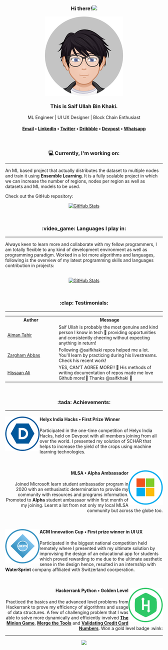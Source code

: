 <div align="center">
    <h3>Hi there!<img src="https://media.giphy.com/media/hvRJCLFzcasrR4ia7z/giphy.gif" width="25px"></h3>
    <img width="250" align='center' src="https://github.com/SaifKhaki/SaifKhaki/blob/main/DP.png">
    <h3>This is Saif Ullah Bin Khaki.</h3>
    <p>ML Engineer | UI UX Designer | Block Chain Enthusiast</p>
    
<h4> <a href="mailto:saifbinkhaki.official@gmail.com">Email</a> • <a href="https://www.linkedin.com/in/saif-ullah-bin-khaki-57ba45170/">LinkedIn</a> • <a href="https://twitter.com/KhakiBin">Twitter</a> • <a href="https://dribbble.com/saifullahbinkhaki">Dribbble</a> • <a href="https://devpost.com/saifbinkhaki-official">Devpost</a> • <a href="https://wa.link/5klj47">Whatsapp</a></h4>
<br>    
</div>

<h3 align="center">💻 Currently, I'm working on:</h3>
<hr>
An ML based project that actually distributes the dataset to multiple nodes and train it using <b>Ensemble Learning</b>. It is a fully scalable project in which we can increase the number of regions, nodes per region as well as datasets and ML models to be used.

Check out the GitHub repository:
<br>
<div align="center">
  <p>
    <a href="https://github.com/SaifKhaki/Ensemble-Learners">
      <img src="https://github-readme-stats.vercel.app/api/pin/?username=SaifKhaki&repo=Ensemble-Learners&theme=dark&show_owner=True" alt="GitHub Stats" />
    </a>
  </p>
</div>
<br>

<h3 align="center">:video_game: Languages I play in:</h3>
<hr>
Always keen to learn more and collaborate with my fellow programmers, I am totally flexible to any kind of development environment as well as programming paradigm. Worked in a lot more algorithms and languages, following is the overview of my latest programming skills and languages contribution in projects:
<br>
<br>
<div align="center">
  <p>
    <a href="https://github.com/SaifKhaki">
      <img src="https://github-readme-stats.vercel.app/api/top-langs/?username=SaifKhaki&layout=compact&theme=dark" alt="GitHub Stats" />
    </a>
<!--     <a href="https://github.com/SaifKhaki">
      <img src="https://github-readme-stats.vercel.app/api?username=SaifKhaki&show_icons=true&theme=dark" alt="GitHub Stats" />
    </a> -->
  </p>
</div>
<br>
<h3 align="center">:clap: Testimonials:</h3>
<hr>
<table>
  <tr>
    <th>Author</th>
    <th>Message</th>
  </tr>
  <tr>
    <td width="150"><a target="_blank" href="https://github.com/aimantahir">Aiman Tahir</a></td>
    <td>Saif Ullah is probably the most genuine and kind person I know in tech 🥰 providing opportunities and consistently cheering without expecting anything in return!</td>
  </tr>
  <tr>
    <td><a target="_blank" href="https://github.com/Zargham1214">Zargham Abbas</a></td>
    <td>Following @saifkhaki repos helped me a lot. You'll learn by practicing during his livestreams. Check his recent work!</td>
  </tr>
  <tr>
    <td><a target="_blank" href="https://github.com/HissaanAli">Hissaan Ali</a></td>
    <td>YES, CAN'T AGREE MORE!! 💯 His methods of writing documentation of repos made me love Github more!🤩 Thanks @saifkhaki 🌟</td>
  </tr>
</table>
<br>
<h3 align="Center">:tada: Achievements:</h3>
<hr>    
<div> 
    <a href="https://devpost.com/software/schar">
      <img width="110" align='left' src="https://github.com/SaifKhaki/SaifKhaki/blob/main/DPOST.png">
    </a>
    <h4 align='left'>Helyx India Hacks • First Prize Winner</h4>
    <p align="left">Participated in the one-time competition of Helyx India Hacks, held on Devpost with all members joining from all over the world. I presented my solution of SCHAR that helps to increase the yield of the crops using machine learning technologies. 
    </p>
</div>
<br>
<div>
    <a href="https://drive.google.com/file/d/1IDSdjoJp1A3WjtP-ZGRyvOaAtlPSN_Be/view?usp=sharing">
      <img width="110" align='right' src="https://github.com/SaifKhaki/SaifKhaki/blob/main/MST.png">
    </a>
    <h4 align='right'>MLSA • Alpha Ambassador</h4>
    <p align="right">Joined Microsoft learn student ambassador program in 2020 with an enthusiastic determination to provide my community with resources and programs information. Promoted to <b>Alpha</b> student ambassaor within first month of my joining. Learnt a lot from not only my local MLSA community but across the globe too.</p>
</div>
<br>
<div> 
    <a href="https://github.com/SaifKhaki/SaifKhaki/blob/main/ACM.png">
      <img width="110" align='left' src="https://github.com/SaifKhaki/SaifKhaki/blob/main/ACM.png">
    </a>
    <h4 align='left'>ACM Innovation Cup • First prize winner in UI UX</h4>
    <p align="left">Participated in the biggest national competition held remotely where I presented with my ultimate solution by improvising the design of an educational app for students which proved rewarding to me due to the ultimate aesthetic sense in the design hence, resulted in an internship with <b>WaterSprint</b> company affiliated with Switzerland coorperation.
    </p>
</div>
<br>
<div>
    <a href="https://www.hackerrank.com/saifbinkhaki_of1">
      <img width="110" align='right' src="https://github.com/SaifKhaki/SaifKhaki/blob/main/HRANK.png">
    </a>
    <h4 align='right'>Hackerrank Python • Golden Level</h4>
    <p align="right">Practiced the basics and the advanced level problems from Hackerrank to prove my efficiency of algorithms and usage of data structures. A few of challenging problem that I was able to solve more dynamically and efficiently involved <b><a href="https://www.hackerrank.com/challenges/the-minion-game/problem">The Minion Game<a></b>, <b><a href="https://www.hackerrank.com/challenges/merge-the-tools/problem">Merge the Tools</a></b> and <b><a href="https://www.hackerrank.com/challenges/validating-credit-card-number/problem">Validating Credit Card Numbers</a></b>. Won a gold level badge :wink:
    </p>
</div>
<hr>
<div align="center">    
    <img src="https://i.giphy.com/media/IdyAQJVN2kVPNUrojM/200.webp" width="100">
</div>

